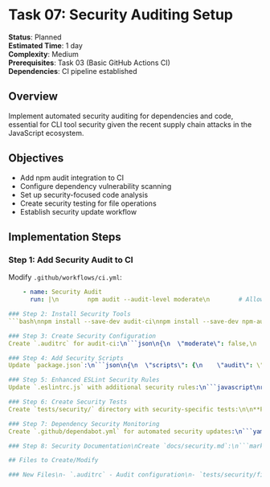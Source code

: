 # Task 07: Security Auditing Setup

**Status**: Planned  
**Estimated Time**: 1 day  
**Complexity**: Medium  
**Prerequisites**: Task 03 (Basic GitHub Actions CI)  
**Dependencies**: CI pipeline established  

## Overview

Implement automated security auditing for dependencies and code, essential for CLI tool security given the recent supply chain attacks in the JavaScript ecosystem.

## Objectives

- Add npm audit integration to CI
- Configure dependency vulnerability scanning
- Set up security-focused code analysis
- Create security testing for file operations
- Establish security update workflow

## Implementation Steps

### Step 1: Add Security Audit to CI
Modify `.github/workflows/ci.yml`:
```yaml
    - name: Security Audit
      run: |\n        npm audit --audit-level moderate\n        # Allow high vulnerabilities to be reported but not fail CI initially\n        npm audit --audit-level high || echo \"High vulnerabilities found, review required\"\n```

### Step 2: Install Security Tools
```bash\nnpm install --save-dev audit-ci\nnpm install --save-dev npm-audit-resolver\n```

### Step 3: Create Security Configuration
Create `.auditrc` for audit-ci:\n```json\n{\n  \"moderate\": false,\n  \"high\": true,\n  \"critical\": true,\n  \"allowlist\": [],\n  \"skip-dev\": false\n}\n```

### Step 4: Add Security Scripts
Update `package.json`:\n```json\n{\n  \"scripts\": {\n    \"audit\": \"npm audit\",\n    \"audit:fix\": \"npm audit fix\",\n    \"audit:check\": \"audit-ci --config .auditrc\",\n    \"security:test\": \"npm run test -- --testNamePattern=security\"\n  }\n}\n```

### Step 5: Enhanced ESLint Security Rules
Update `.eslintrc.js` with additional security rules:\n```javascript\nrules: {\n  // Enhanced security rules\n  'security/detect-child-process': 'error',\n  'security/detect-non-literal-fs-filename': 'warn',\n  'security/detect-unsafe-regex': 'error',\n  'security/detect-buffer-noassert': 'error',\n  'security/detect-eval-with-expression': 'error',\n  'security/detect-no-csrf-before-method-override': 'error',\n  'security/detect-non-literal-regexp': 'error',\n  'security/detect-object-injection': 'warn',\n  'security/detect-possible-timing-attacks': 'warn',\n  'security/detect-pseudoRandomBytes': 'error'\n}\n```

### Step 6: Create Security Tests
Create `tests/security/` directory with security-specific tests:\n\n**File Operations Security Test**:\n```javascript\n// tests/security/file-operations.test.js\ndescribe('File Operations Security', () => {\n  test('should prevent path traversal attacks', () => {\n    expect(() => {\n      validatePath('../../../etc/passwd', '/safe/dir');\n    }).toThrow('Invalid path');\n  });\n\n  test('should reject absolute paths outside allowed directory', () => {\n    expect(() => {\n      validatePath('/etc/passwd', '/safe/dir');\n    }).toThrow('Invalid path');\n  });\n\n  test('should handle Windows path traversal attempts', () => {\n    expect(() => {\n      validatePath('..\\\\..\\\\windows\\\\system32', '/safe/dir');\n    }).toThrow('Invalid path');\n  });\n});\n```

### Step 7: Dependency Security Monitoring
Create `.github/dependabot.yml` for automated security updates:\n```yaml\nversion: 2\nupdates:\n  - package-ecosystem: \"npm\"\n    directory: \"/\"\n    schedule:\n      interval: \"weekly\"\n    open-pull-requests-limit: 10\n    allow:\n      - dependency-type: \"all\"\n    assignees:\n      - \"maintainer-username\"\n```

### Step 8: Security Documentation\nCreate `docs/security.md`:\n```markdown\n# Security Guidelines\n\n## File Operations\n- All file paths must be validated through `validatePath()`\n- Use fs-extra for safer file operations\n- Never trust user input for file paths\n\n## Dependencies\n- Run `npm audit` before releases\n- Update dependencies regularly\n- Review security advisories for used packages\n\n## Template Processing\n- Mustache templates are logic-less by design\n- Validate all context data before template processing\n- Escape user input appropriately\n```

## Files to Create/Modify

### New Files\n- `.auditrc` - Audit configuration\n- `tests/security/file-operations.test.js` - Security tests\n- `.github/dependabot.yml` - Dependency updates\n- `docs/security.md` - Security documentation\n\n### Modified Files\n- `.github/workflows/ci.yml` - Add security checks\n- `package.json` - Add security scripts\n- `.eslintrc.js` - Enhanced security rules\n\n## Expected Outcomes\n\n- Automated dependency vulnerability scanning\n- Security-focused code analysis active\n- CI fails on high-severity security issues\n- Security testing integrated into test suite\n- Automated security update notifications\n\n## Acceptance Criteria\n\n- [ ] npm audit runs in CI pipeline\n- [ ] High-severity vulnerabilities fail CI\n- [ ] Security ESLint rules active and configured\n- [ ] File operation security tested comprehensively\n- [ ] Dependabot configured for security updates\n- [ ] Security documentation created\n- [ ] Path traversal attacks prevented and tested\n\n## Risk Assessment\n\n| Risk | Probability | Impact | Mitigation |\n|------|-------------|--------|-----------|\n| False positive security alerts | Medium | Low | Configure appropriate severity thresholds |\n| Dependency update conflicts | Low | Medium | Careful testing of security updates |\n| Security rule conflicts with functionality | Medium | Medium | Tune rules based on actual usage patterns |\n| Alert fatigue from too many notifications | High | Medium | Configure reasonable update frequency |\n\n## Security Focus Areas\n\n### File System Security\n- Path traversal prevention\n- Directory creation validation\n- Template file access control\n- Symlink attack prevention\n\n### Dependency Security\n- Regular vulnerability scanning\n- Automated security updates\n- Supply chain attack prevention\n- Minimal dependency philosophy\n\n### Code Security\n- Input validation\n- Command injection prevention\n- Regular expression DoS prevention\n- Unsafe function usage detection\n\n## Monitoring and Alerting\n\n### CI Integration\n- Security audit on every build\n- Fail CI on critical vulnerabilities\n- Report high vulnerabilities as warnings\n- Track security metrics over time\n\n### Dependabot Configuration\n- Weekly security updates\n- Automatic PR creation\n- Assignee notification\n- Security-first update priority\n\n## Definition of Done\n\n- All acceptance criteria met\n- Security testing integrated and passing\n- CI pipeline enhanced with security checks\n- Documentation provides clear security guidelines\n- Ready for CLI integration testing (Task 08)\n\n## Notes\n\n- Start with moderate audit level, escalate to high/critical gradually\n- Focus on file system security given CLI tool nature\n- Keep security rules practical and not overly restrictive\n- Regular security reviews should be part of development process\n- Consider security-focused code review checklist